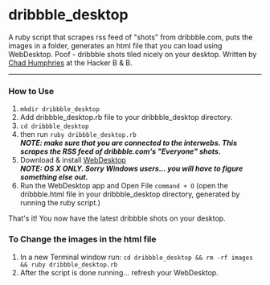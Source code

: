# dribbble_desktop

A ruby script that scrapes rss feed of &quot;shots&quot; from dribbble.com, puts the images in a folder, generates an html file that you can load using WebDesktop. Poof - dribbble shots tiled nicely on your desktop. Written by [Chad Humphries](http://spicycode.com) at the Hacker B &amp; B.

---

### How to Use

  1. `mkdir dribbble_desktop`
  2. Add dribbble_desktop.rb file to your dribbble\_desktop directory.
  3. `cd dribbble_desktop`
  4. then run `ruby dribbble_desktop.rb` <br/>**_NOTE: make sure that you are connected to the interwebs. This scrapes the RSS feed of dribbble.com's "Everyone" shots._**
  5. Download &amp; install [WebDesktop](http://code.google.com/p/webdesktop-macosx/downloads/detail?name=WebDesktop.zip&can=2&q=) <br/>**_NOTE: OS X ONLY. Sorry Windows users... you will have to figure something else out._**
  6. Run the WebDesktop app and Open File `command + O` (open the dribbble.html file in your dribbble_desktop directory, generated by running the ruby script.)
  
That's it! You now have the latest dribbble shots on your desktop.

### To Change the images in the html file

  1. In a new Terminal window run: `cd dribbble_desktop && rm -rf images && ruby dribbble_desktop.rb`
  2. After the script is done running... refresh your WebDesktop.
